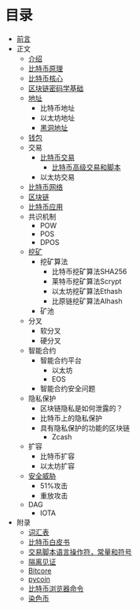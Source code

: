 # 目录

- [前言](https://github.com/zcc0721/MasterBlockchain/blob/master/preface.md)
- 正文
    - [介绍](https://github.com/zcc0721/MasterBlockchain/blob/master/ch01.md)
    - [比特币原理](https://github.com/zcc0721/MasterBlockchain/blob/master/ch02.md)
    - [比特币核心](https://github.com/zcc0721/MasterBlockchain/blob/master/ch03.md)
    - [区块链密码学基础](https://github.com/zcc0721/MasterBlockchain/blob/master/blockchain-cryptograph.md)
    - [地址](https://github.com/zcc0721/MasterBlockchain/blob/master/ch04.md)
        - 比特币地址
        - 以太坊地址
        - [黑洞地址](https://github.com/zcc0721/MasterBlockchain/blob/master/black-hole-address.md)
    - [钱包](https://github.com/zcc0721/MasterBlockchain/blob/master/ch05.md)
    - 交易
        - [比特币交易](https://github.com/zcc0721/MasterBlockchain/blob/master/bitcoin-transaction.md)
            - [比特币高级交易和脚本](https://github.com/zcc0721/MasterBlockchain/blob/master/ch07.md)
        - 以太坊交易
    - [比特币网络](https://github.com/zcc0721/MasterBlockchain/blob/master/ch08.md)
    - [区块链](https://github.com/zcc0721/MasterBlockchain/blob/master/ch09.md)
    - [比特币应用](https://github.com/zcc0721/MasterBlockchain/blob/master/ch12.md)
    - 共识机制
        - POW
        - POS
        - DPOS
    - [挖矿](https://github.com/zcc0721/MasterBlockchain/blob/master/ch10.md)
        - 挖矿算法
            - 比特币挖矿算法SHA256
            - 莱特币挖矿算法Scrypt
            - 以太坊挖矿算法Ethash
            - 比原链挖矿算法AIhash
        - 矿池
    - 分叉
        - 软分叉
        - 硬分叉
    - 智能合约
        - 智能合约平台
            - 以太坊
            - EOS
        - 智能合约安全问题
    - 隐私保护
        - 区块链隐私是如何泄露的？
        - 比特币上的隐私保护
        - 具有隐私保护的功能的区块链
            - Zcash
    - 扩容
        - 比特币扩容
        - 以太坊扩容
    - [安全威胁](https://github.com/zcc0721/MasterBlockchain/blob/master/ch11.md)
        - 51%攻击
        - 重放攻击
    - DAG
        - IOTA
- 附录
    - [词汇表](https://github.com/zcc0721/MasterBlockchain/blob/master/glossary.md)
    - [比特币白皮书](https://github.com/zcc0721/MasterBlockchain/blob/master/appdx-bitcoinwhitepaper.md)
    - [交易脚本语言操作符，常量和符号](https://github.com/zcc0721/MasterBlockchain/blob/master/appdx-scriptops.md)
    - [隔离见证](https://github.com/zcc0721/MasterBlockchain/blob/master/appdx-segwit.md)
    - [Bitcore](https://github.com/zcc0721/MasterBlockchain/blob/master/appdx-bitcore.md)
    - [pycoin](https://github.com/zcc0721/MasterBlockchain/blob/master/appdx-pycoin.md)
    - [比特币浏览器命令](https://github.com/zcc0721/MasterBlockchain/blob/master/appdx-bx.md)
    - [染色币](https://github.com/zcc0721/MasterBlockchain/blob/master/appdx-colored_coins.md)
